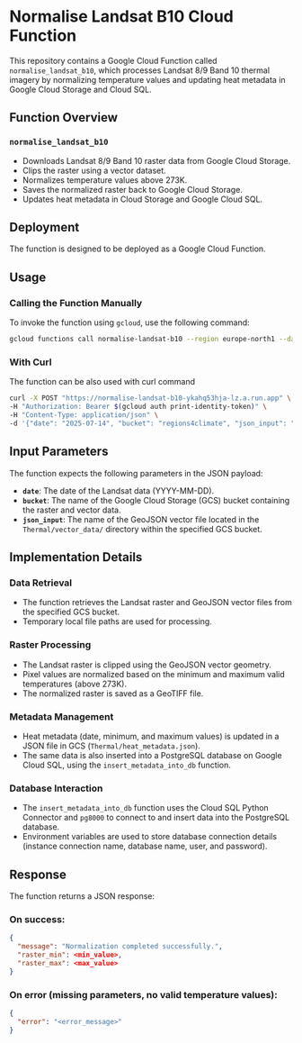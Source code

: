 # Normalise Landsat B10 Cloud Function

This repository contains a Google Cloud Function called `normalise_landsat_b10`, which processes Landsat 8/9 Band 10 thermal imagery by normalizing temperature values and updating heat metadata in Google Cloud Storage and Cloud SQL.

## Function Overview

### `normalise_landsat_b10`

- Downloads Landsat 8/9 Band 10 raster data from Google Cloud Storage.
- Clips the raster using a vector dataset.
- Normalizes temperature values above 273K.
- Saves the normalized raster back to Google Cloud Storage.
- Updates heat metadata in Cloud Storage and Google Cloud SQL.

## Deployment

The function is designed to be deployed as a Google Cloud Function.

## Usage

### Calling the Function Manually

To invoke the function using `gcloud`, use the following command:

```bash
gcloud functions call normalise-landsat-b10 --region europe-north1 --data '{"date": "yyyy-mm-dd", "bucket": "regions4climate", "json_input": "hsy_po.json"}'
```

### With Curl

The function can be also used with curl command

```bash
curl -X POST "https://normalise-landsat-b10-ykahq53hja-lz.a.run.app" \
-H "Authorization: Bearer $(gcloud auth print-identity-token)" \
-H "Content-Type: application/json" \
-d '{"date": "2025-07-14", "bucket": "regions4climate", "json_input": "hsy_po.json"}'
```

## Input Parameters

The function expects the following parameters in the JSON payload:

- **`date`**: The date of the Landsat data (YYYY-MM-DD).
- **`bucket`**: The name of the Google Cloud Storage (GCS) bucket containing the raster and vector data.
- **`json_input`**: The name of the GeoJSON vector file located in the `Thermal/vector_data/` directory within the specified GCS bucket.

## Implementation Details

### Data Retrieval

- The function retrieves the Landsat raster and GeoJSON vector files from the specified GCS bucket.
- Temporary local file paths are used for processing.

### Raster Processing

- The Landsat raster is clipped using the GeoJSON vector geometry.
- Pixel values are normalized based on the minimum and maximum valid temperatures (above 273K).
- The normalized raster is saved as a GeoTIFF file.

### Metadata Management

- Heat metadata (date, minimum, and maximum values) is updated in a JSON file in GCS (`Thermal/heat_metadata.json`).
- The same data is also inserted into a PostgreSQL database on Google Cloud SQL, using the `insert_metadata_into_db` function.

### Database Interaction

- The `insert_metadata_into_db` function uses the Cloud SQL Python Connector and `pg8000` to connect to and insert data into the PostgreSQL database.
- Environment variables are used to store database connection details (instance connection name, database name, user, and password).

## Response

The function returns a JSON response:

### On success:

```json
{
  "message": "Normalization completed successfully.",
  "raster_min": <min_value>,
  "raster_max": <max_value>
}
```

### On error (missing parameters, no valid temperature values):

```json
{
  "error": "<error_message>"
}
```
